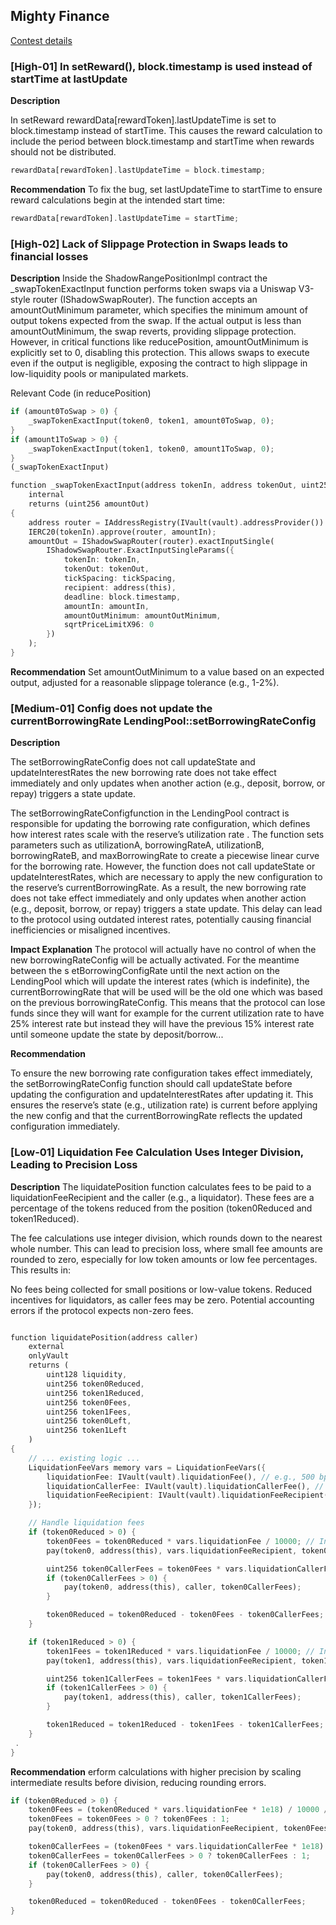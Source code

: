 ## Mighty Finance
[Contest details](https://cantina.xyz/competitions/616d8bb4-16ce-4ca9-9ce9-5b99d6e146ef)

### [High-01] In setReward(), block.timestamp is used instead of startTime at lastUpdate

**Description**

In setReward rewardData[rewardToken].lastUpdateTime is set to block.timestamp instead of startTime. This causes the reward calculation to include the period between block.timestamp and startTime when rewards should not be distributed.

```rust
rewardData[rewardToken].lastUpdateTime = block.timestamp;
```

**Recommendation**
To fix the bug, set lastUpdateTime to startTime to ensure reward calculations begin at the intended start time:

```rust
rewardData[rewardToken].lastUpdateTime = startTime;
```



### [High-02] Lack of Slippage Protection in Swaps leads to financial losses

**Description**
Inside the ShadowRangePositionImpl contract the _swapTokenExactInput function performs token swaps via a Uniswap V3-style router (IShadowSwapRouter). The function accepts an amountOutMinimum parameter, which specifies the minimum amount of output tokens expected from the swap. If the actual output is less than amountOutMinimum, the swap reverts, providing slippage protection. However, in critical functions like reducePosition, amountOutMinimum is explicitly set to 0, disabling this protection. This allows swaps to execute even if the output is negligible, exposing the contract to high slippage in low-liquidity pools or manipulated markets.

Relevant Code (in reducePosition)

```rust
if (amount0ToSwap > 0) {
    _swapTokenExactInput(token0, token1, amount0ToSwap, 0);
}
if (amount1ToSwap > 0) {
    _swapTokenExactInput(token1, token0, amount1ToSwap, 0);
}
(_swapTokenExactInput)
```


```rust
function _swapTokenExactInput(address tokenIn, address tokenOut, uint256 amountIn, uint256 amountOutMinimum)
    internal
    returns (uint256 amountOut)
{
    address router = IAddressRegistry(IVault(vault).addressProvider()).getAddress(AddressId.ADDRESS_ID_SHADOW_ROUTER);
    IERC20(tokenIn).approve(router, amountIn);
    amountOut = IShadowSwapRouter(router).exactInputSingle(
        IShadowSwapRouter.ExactInputSingleParams({
            tokenIn: tokenIn,
            tokenOut: tokenOut,
            tickSpacing: tickSpacing,
            recipient: address(this),
            deadline: block.timestamp,
            amountIn: amountIn,
            amountOutMinimum: amountOutMinimum,
            sqrtPriceLimitX96: 0
        })
    );
}
```

**Recommendation**
Set amountOutMinimum to a value based on an expected output, adjusted for a reasonable slippage tolerance (e.g., 1-2%).






### [Medium-01] Config does not update the currentBorrowingRate LendingPool::setBorrowingRateConfig


**Description**

The setBorrowingRateConfig does not call updateState and updateInterestRates the new borrowing rate does not take effect immediately and only updates when another action (e.g., deposit, borrow, or repay) triggers a state update.

The setBorrowingRateConfigfunction in the LendingPool contract is responsible for updating the borrowing rate configuration, which defines how interest rates scale with the reserve’s utilization rate . The function sets parameters such as utilizationA, borrowingRateA, utilizationB, borrowingRateB, and maxBorrowingRate to create a piecewise linear curve for the borrowing rate. However, the function does not call updateState or updateInterestRates, which are necessary to apply the new configuration to the reserve’s currentBorrowingRate. As a result, the new borrowing rate does not take effect immediately and only updates when another action (e.g., deposit, borrow, or repay) triggers a state update. This delay can lead to the protocol using outdated interest rates, potentially causing financial inefficiencies or misaligned incentives.

**Impact Explanation**
The protocol will actually have no control of when the new borrowingRateConfig will be actually activated. For the meantime between the s etBorrowingConfigRate until the next action on the LendingPool which will update the interest rates (which is indefinite), the currentBorrowingRate that will be used will be the old one which was based on the previous borrowingRateConfig. This means that the protocol can lose funds since they will want for example for the current utilization rate to have 25% interest rate but instead they will have the previous 15% interest rate until someone update the state by deposit/borrow...

**Recommendation**

To ensure the new borrowing rate configuration takes effect immediately, the setBorrowingRateConfig function should call updateState before updating the configuration and updateInterestRates after updating it. This ensures the reserve’s state (e.g., utilization rate) is current before applying the new config and that the currentBorrowingRate reflects the updated configuration immediately.







### [Low-01] Liquidation Fee Calculation Uses Integer Division, Leading to Precision Loss

**Description**
The liquidatePosition function calculates fees to be paid to a liquidationFeeRecipient and the caller (e.g., a liquidator). These fees are a percentage of the tokens reduced from the position (token0Reduced and token1Reduced).

The fee calculations use integer division, which rounds down to the nearest whole number. This can lead to precision loss, where small fee amounts are rounded to zero, especially for low token amounts or low fee percentages. This results in:

No fees being collected for small positions or low-value tokens. Reduced incentives for liquidators, as caller fees may be zero. Potential accounting errors if the protocol expects non-zero fees.


```rust

function liquidatePosition(address caller)
    external
    onlyVault
    returns (
        uint128 liquidity,
        uint256 token0Reduced,
        uint256 token1Reduced,
        uint256 token0Fees,
        uint256 token1Fees,
        uint256 token0Left,
        uint256 token1Left
    )
{
    // ... existing logic ...
    LiquidationFeeVars memory vars = LiquidationFeeVars({
        liquidationFee: IVault(vault).liquidationFee(), // e.g., 500 bps (5%)
        liquidationCallerFee: IVault(vault).liquidationCallerFee(), // e.g., 100 bps (1%)
        liquidationFeeRecipient: IVault(vault).liquidationFeeRecipient()
    });

    // Handle liquidation fees
    if (token0Reduced > 0) {
        token0Fees = token0Reduced * vars.liquidationFee / 10000; // Integer division
        pay(token0, address(this), vars.liquidationFeeRecipient, token0Fees);

        uint256 token0CallerFees = token0Fees * vars.liquidationCallerFee / 10000; // Integer division
        if (token0CallerFees > 0) {
            pay(token0, address(this), caller, token0CallerFees);
        }

        token0Reduced = token0Reduced - token0Fees - token0CallerFees;
    }

    if (token1Reduced > 0) {
        token1Fees = token1Reduced * vars.liquidationFee / 10000; // Integer division
        pay(token1, address(this), vars.liquidationFeeRecipient, token1Fees);

        uint256 token1CallerFees = token1Fees * vars.liquidationCallerFee / 10000; // Integer division
        if (token1CallerFees > 0) {
            pay(token1, address(this), caller, token1CallerFees);
        }

        token1Reduced = token1Reduced - token1Fees - token1CallerFees;
    }
 .
}

```




**Recommendation**
erform calculations with higher precision by scaling intermediate results before division, reducing rounding errors.

```rust
if (token0Reduced > 0) {
    token0Fees = (token0Reduced * vars.liquidationFee * 1e18) / 10000 / 1e18; // Scale up
    token0Fees = token0Fees > 0 ? token0Fees : 1;
    pay(token0, address(this), vars.liquidationFeeRecipient, token0Fees);

    token0CallerFees = (token0Fees * vars.liquidationCallerFee * 1e18) / 10000 / 1e18;
    token0CallerFees = token0CallerFees > 0 ? token0CallerFees : 1;
    if (token0CallerFees > 0) {
        pay(token0, address(this), caller, token0CallerFees);
    }

    token0Reduced = token0Reduced - token0Fees - token0CallerFees;
}
```
